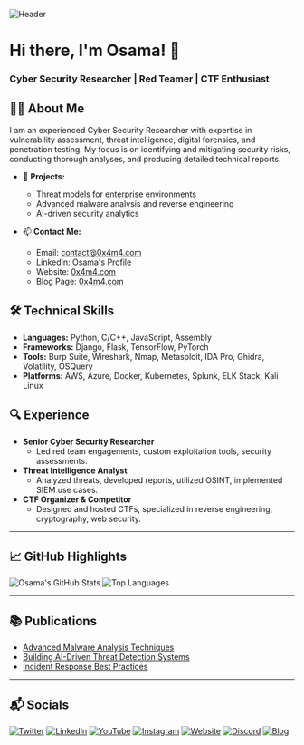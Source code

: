 ![Header](https://your-image-url.com/header-image)

# Hi there, I'm Osama! 👋

### Cyber Security Researcher | Red Teamer | CTF Enthusiast

## 🧑‍💻 About Me

I am an experienced Cyber Security Researcher with expertise in vulnerability assessment, threat intelligence, digital forensics, and penetration testing. My focus is on identifying and mitigating security risks, conducting thorough analyses, and producing detailed technical reports.

- 🔭 **Projects:**
  - Threat models for enterprise environments
  - Advanced malware analysis and reverse engineering
  - AI-driven security analytics

- 📫 **Contact Me:**
  - Email: contact@0x4m4.com
  - LinkedIn: [Osama's Profile](https://www.linkedin.com/in/osama)
  - Website: [0x4m4.com](https://0x4m4.com)
  - Blog Page: [0x4m4.com](https://blog.0x4m4.com)

## 🛠️ Technical Skills

- **Languages:** Python, C/C++, JavaScript, Assembly
- **Frameworks:** Django, Flask, TensorFlow, PyTorch
- **Tools:** Burp Suite, Wireshark, Nmap, Metasploit, IDA Pro, Ghidra, Volatility, OSQuery
- **Platforms:** AWS, Azure, Docker, Kubernetes, Splunk, ELK Stack, Kali Linux

## 🔍 Experience

- **Senior Cyber Security Researcher**
  - Led red team engagements, custom exploitation tools, security assessments.
- **Threat Intelligence Analyst**
  - Analyzed threats, developed reports, utilized OSINT, implemented SIEM use cases.
- **CTF Organizer & Competitor**
  - Designed and hosted CTFs, specialized in reverse engineering, cryptography, web security.

---

## 📈 GitHub Highlights

![Osama's GitHub Stats](https://github-readme-stats.vercel.app/api?username=0x4m4&show_icons=true&theme=radical)
![Top Languages](https://github-readme-stats.vercel.app/api/top-langs/?username=0x4m4&layout=compact&theme=radical)

---

## 📚 Publications

- [Advanced Malware Analysis Techniques](https://blog.0x4m4.com/advanced-malware-analysis-techniques)
- [Building AI-Driven Threat Detection Systems](https://blog.0x4m4.com/building-ai-driven-threat-detection-systems)
- [Incident Response Best Practices](https://blog.0x4m4.com/incident-response-best-practices)

---

## 📬 Socials

[![Twitter](https://img.shields.io/badge/Twitter-1DA1F2?style=for-the-badge&logo=twitter&logoColor=white)](https://twitter.com/0x4m4)
[![LinkedIn](https://img.shields.io/badge/LinkedIn-0A66C2?style=for-the-badge&logo=linkedin&logoColor=white)](https://www.linkedin.com/in/0x4m4)
[![YouTube](https://img.shields.io/badge/YouTube-FF0000?style=for-the-badge&logo=youtube&logoColor=white)](https://youtube.com/@0x4m4)
[![Instagram](https://img.shields.io/badge/Instagram-E4405F?style=for-the-badge&logo=instagram&logoColor=white)](https://instagram.com/0x4m4)
[![Website](https://img.shields.io/badge/Website-000000?style=for-the-badge&logo=About.me&logoColor=white)](https://0x4m4.com)
[![Discord](https://img.shields.io/badge/Discord-7289DA?style=for-the-badge&logo=discord&logoColor=white)](https://discord.com/users/0x4m4)
[![Blog](https://img.shields.io/badge/Blog-FFA500?style=for-the-badge&logo=blogger&logoColor=white)](https://blog.0x4m4.com)

